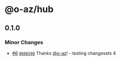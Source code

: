 # @o-az/hub

## 0.1.0

### Minor Changes

- [#6](https://github.com/o-az/huggingface.js/pull/6) [`8606598`](https://github.com/o-az/huggingface.js/commit/8606598067b9e1dd1b5b0e7a6c950c851041d7e7) Thanks [@o-az](https://github.com/o-az)! - testing changesets 4
